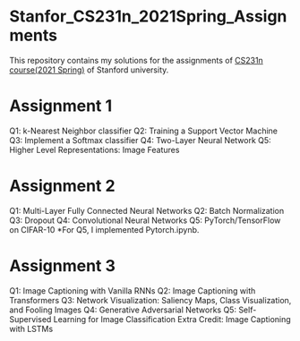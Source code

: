 # Stanfor_CS231n_2021Spring_Assignments

This repository contains my solutions for the assignments of [CS231n course(2021 Spring)](https://cs231n.github.io/) of Stanford university.

# Assignment 1
  Q1: k-Nearest Neighbor classifier
  Q2: Training a Support Vector Machine
  Q3: Implement a Softmax classifier
  Q4: Two-Layer Neural Network
  Q5: Higher Level Representations: Image Features

# Assignment 2
  Q1: Multi-Layer Fully Connected Neural Networks
  Q2: Batch Normalization
  Q3: Dropout
  Q4: Convolutional Neural Networks
  Q5: PyTorch/TensorFlow on CIFAR-10
  *For Q5, I implemented Pytorch.ipynb.

# Assignment 3
  Q1: Image Captioning with Vanilla RNNs
  Q2: Image Captioning with Transformers
  Q3: Network Visualization: Saliency Maps, Class Visualization, and Fooling Images
  Q4: Generative Adversarial Networks
  Q5: Self-Supervised Learning for Image Classification
  Extra Credit: Image Captioning with LSTMs
